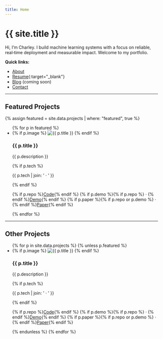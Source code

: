 ```yaml
---
title: Home
---
```


<link rel="stylesheet" href="{{ '/assets/css/custom.css' | relative_url }}">

# {{ site.title }}

Hi, I’m Charley. I build machine learning systems with a focus on reliable, real‑time deployment and measurable impact. Welcome to my portfolio.

**Quick links:**  
- [About](/about/)  
- [Resume](/assets/docs/Charley_Sanchez_Resume.pdf){:target="_blank"}  
- [Blog](/blog/) (coming soon)  
- [Contact](#contact)  

---

## Featured Projects

{% assign featured = site.data.projects | where: "featured", true %}
<ul class="featured-grid">
  {% for p in featured %}
    <li class="featured-card">
      {% if p.image %}
        <img src="{{ p.image | relative_url }}" alt="{{ p.title }}">
      {% endif %}
      <div class="card-content">
        <h3>{{ p.title }}</h3>
        <p>{{ p.description }}</p>
        {% if p.tech %}
          <p class="meta">{{ p.tech | join: ' · ' }}</p>
        {% endif %}
        <p class="links">
          {% if p.repo %}<a href="{{ p.repo }}" target="_blank">Code</a>{% endif %}
          {% if p.demo %}{% if p.repo %} · {% endif %}<a href="{{ p.demo }}" target="_blank">Demo</a>{% endif %}
          {% if p.paper %}{% if p.repo or p.demo %} · {% endif %}<a href="{{ p.paper }}" target="_blank">Paper</a>{% endif %}
        </p>
      </div>
    </li>
  {% endfor %}
</ul>

---

## Other Projects

<ul class="grid">
{% for p in site.data.projects %}
  {% unless p.featured %}
    <li class="card">
      {% if p.image %}
        <img src="{{ p.image | relative_url }}" alt="{{ p.title }}">
      {% endif %}
      <h3>{{ p.title }}</h3>
      <p>{{ p.description }}</p>
      {% if p.tech %}
        <p class="meta">{{ p.tech | join: ' · ' }}</p>
      {% endif %}
      <p class="links">
        {% if p.repo %}<a href="{{ p.repo }}" target="_blank">Code</a>{% endif %}
        {% if p.demo %}{% if p.repo %} · {% endif %}<a href="{{ p.demo }}" target="_blank">Demo</a>{% endif %}
        {% if p.paper %}{% if p.repo or p.demo %} · {% endif %}<a href="{{ p.paper }}" target="_blank">Paper</a>{% endif %}
      </p>
    </li>
  {% endunless %}
{% endfor %}
</ul>
